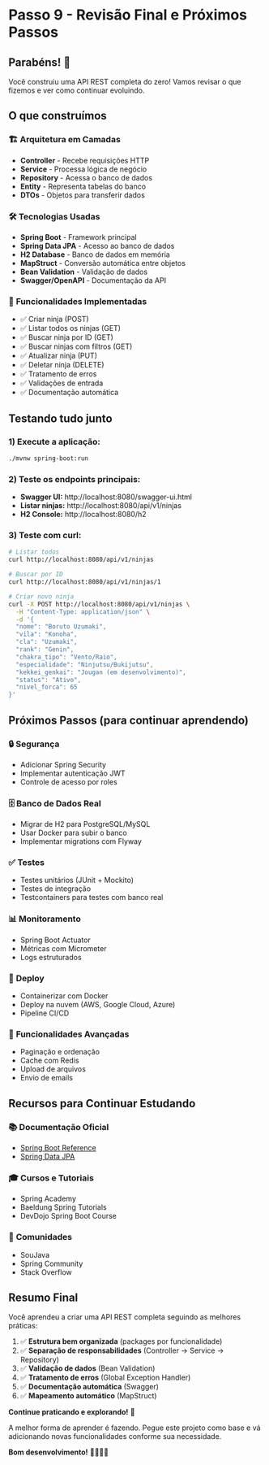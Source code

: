 # Passo 9 - Revisão Final e Próximos Passos

## Parabéns! 🎉

Você construiu uma API REST completa do zero! Vamos revisar o que fizemos e ver como continuar evoluindo.

## O que construímos

### 🏗️ **Arquitetura em Camadas**
- **Controller** - Recebe requisições HTTP
- **Service** - Processa lógica de negócio  
- **Repository** - Acessa o banco de dados
- **Entity** - Representa tabelas do banco
- **DTOs** - Objetos para transferir dados

### 🛠️ **Tecnologias Usadas**
- **Spring Boot** - Framework principal
- **Spring Data JPA** - Acesso ao banco de dados
- **H2 Database** - Banco de dados em memória
- **MapStruct** - Conversão automática entre objetos
- **Bean Validation** - Validação de dados
- **Swagger/OpenAPI** - Documentação da API

### 🎯 **Funcionalidades Implementadas**
- ✅ Criar ninja (POST)
- ✅ Listar todos os ninjas (GET)
- ✅ Buscar ninja por ID (GET)
- ✅ Buscar ninjas com filtros (GET)
- ✅ Atualizar ninja (PUT)
- ✅ Deletar ninja (DELETE)
- ✅ Tratamento de erros
- ✅ Validações de entrada
- ✅ Documentação automática

## Testando tudo junto

### 1) **Execute a aplicação:**
```bash
./mvnw spring-boot:run
```

### 2) **Teste os endpoints principais:**
- **Swagger UI:** http://localhost:8080/swagger-ui.html
- **Listar ninjas:** http://localhost:8080/api/v1/ninjas
- **H2 Console:** http://localhost:8080/h2

### 3) **Teste com curl:**
```bash
# Listar todos
curl http://localhost:8080/api/v1/ninjas

# Buscar por ID
curl http://localhost:8080/api/v1/ninjas/1

# Criar novo ninja
curl -X POST http://localhost:8080/api/v1/ninjas \
  -H "Content-Type: application/json" \
  -d '{
  "nome": "Boruto Uzumaki",
  "vila": "Konoha",
  "cla": "Uzumaki",
  "rank": "Genin",
  "chakra_tipo": "Vento/Raio",
  "especialidade": "Ninjutsu/Bukijutsu",
  "kekkei_genkai": "Jougan (em desenvolvimento)",
  "status": "Ativo",
  "nivel_forca": 65
}'
```

## Próximos Passos (para continuar aprendendo)

### 🔒 **Segurança**
- Adicionar Spring Security
- Implementar autenticação JWT
- Controle de acesso por roles

### 🗄️ **Banco de Dados Real**
- Migrar de H2 para PostgreSQL/MySQL
- Usar Docker para subir o banco
- Implementar migrations com Flyway

### ✅ **Testes**
- Testes unitários (JUnit + Mockito)
- Testes de integração
- Testcontainers para testes com banco real

### 📊 **Monitoramento**
- Spring Boot Actuator
- Métricas com Micrometer
- Logs estruturados

### 🚀 **Deploy**
- Containerizar com Docker
- Deploy na nuvem (AWS, Google Cloud, Azure)
- Pipeline CI/CD

### 🎯 **Funcionalidades Avançadas**
- Paginação e ordenação
- Cache com Redis
- Upload de arquivos
- Envio de emails

## Recursos para Continuar Estudando

### 📚 **Documentação Oficial**
- [Spring Boot Reference](https://docs.spring.io/spring-boot/docs/current/reference/html/)
- [Spring Data JPA](https://docs.spring.io/spring-data/jpa/docs/current/reference/html/)

### 🎓 **Cursos e Tutoriais**
- Spring Academy
- Baeldung Spring Tutorials
- DevDojo Spring Boot Course

### 👥 **Comunidades**
- SouJava
- Spring Community
- Stack Overflow

## Resumo Final

Você aprendeu a criar uma API REST completa seguindo as melhores práticas:

1. ✅ **Estrutura bem organizada** (packages por funcionalidade)
2. ✅ **Separação de responsabilidades** (Controller → Service → Repository)
3. ✅ **Validação de dados** (Bean Validation)
4. ✅ **Tratamento de erros** (Global Exception Handler)
5. ✅ **Documentação automática** (Swagger)
6. ✅ **Mapeamento automático** (MapStruct)

**Continue praticando e explorando!** 🚀

A melhor forma de aprender é fazendo. Pegue este projeto como base e vá adicionando novas funcionalidades conforme sua necessidade.

**Bom desenvolvimento!** 👨‍💻👩‍💻
